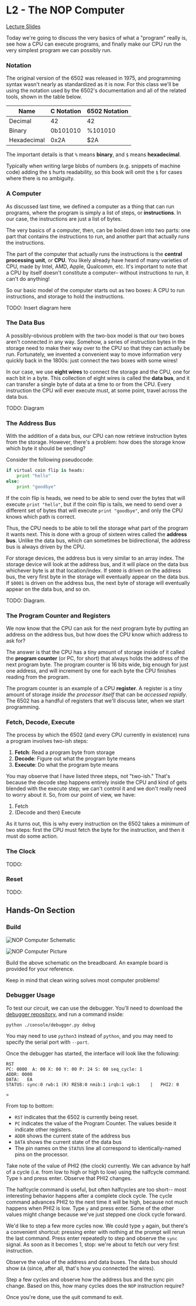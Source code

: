 # L2 - The NOP Computer

[Lecture Slides](https://docs.google.com/presentation/d/15Mj2Q8XHWYfoa-bLAZE773oLuaPgVtdR3F_EtsCquoQ/edit?usp=sharing)

Today we're going to discuss the very basics of what a "program" really is,
see how a CPU can execute programs,
and finally make our CPU run the very simplest program we can possibly run.

### Notation

The original version of the 6502 was released in 1975,
and programming syntax wasn't nearly as standardized as it is now.
For this class we'll be using the notation used by the 6502's documentation and all of the related tools,
shown in the table below.

| Name        | C Notation | 6502 Notation |
|-------------|------------|---------------|
| Decimal     | 42         | 42            |
| Binary      | 0b101010   | %101010       |
| Hexadecimal | 0x2A       | $2A           |

The important details is that `%` means **binary**, and `$` means **hexadecimal**.

Typically when writing large blobs of numbers (e.g. snippets of machine code) adding the `$` hurts readability,
so this book will omit the `$` for cases where there is no ambiguity.

### A Computer

As discussed last time, we defined a computer as a thing that can run programs,
where the program is simply a list of steps, or **instructions**.
In our case, the instructions are just a list of bytes.

The very basics of a computer, then, can be boiled down into two parts:
one part that contains the instructions to run, and another part that actually runs the instructions.

The part of the computer that actually runs the instructions is the
**central processing unit**, or **CPU**.
You likely already have heard of many varieties of CPU,
made by Intel, AMD, Apple, Qualcomm, etc.
It's important to note that a CPU by itself doesn't constitute a computer–
without instructions to run, it can't do anything!

So our basic model of the computer starts out as two boxes:
A CPU to run instructions, and storage to hold the instructions.

TODO: Insert diagram here

### The Data Bus

A possibly-obvious problem with the two-box model is that our two boxes
aren't connected in any way.
Somehow, a series of instruction bytes in the storage
need to make their way over to the CPU so that they can actually be run.
Fortunately, we invented a convenient way to move information very quickly back in the 1800s:
just connect the two boxes with some wires!

In our case, we use **eight wires** to connect the storage and the CPU,
one for each bit in a byte.
This collection of eight wires is called the **data bus**,
and it can transfer a single byte of data at a time to or from the CPU.
Every instruction the CPU will ever execute must, at some point, travel across the data bus.

TODO: Diagram

### The Address Bus

With the addition of a data bus, our CPU can now retrieve instruction bytes from the storage.
However, there's a problem:
how does the storage know which byte it should be sending?

Consider the following pseudocode:
```py
if virtual coin flip is heads:
    print "hello"
else:
    print "goodbye"
```

If the coin flip is heads, we need to be able to send over the bytes that will execute `print "hello"`,
but if the coin flip is tails, we need to send over a different set of bytes that will execute `print "goodbye"`,
and only the CPU knows which path is correct.

Thus, the CPU needs to be able to tell the storage what part of the program it wants next.
This is done with a group of sixteen wires called the **address bus**.
Unlike the data bus, which can sometimes be bidirectional, the address bus is always driven by the CPU.

For storage devices, the address bus is very similar to an array index.
The storage device will look at the address bus, and it will place on the data bus whichever byte is at that location/index.
If `$0000` is driven on the address bus, the very first byte in the storage will eventually appear on the data bus.
If `$0001` is driven on the address bus, the next byte of storage will eventually appear on the data bus, and so on.

TODO: Diagram.

### The Program Counter and Registers

We now know that the CPU can ask for the next program byte by putting an address on the address bus,
but how does the CPU know which address to ask for?

The answer is that the CPU has a tiny amount of storage inside of it called the **program counter** (or PC, for short)
that always holds the address of the next program byte. The program counter is 16 bits wide, big enough for just one address,
and will increment by one for each byte the CPU finishes reading from the program.

The program counter is an example of a CPU **register**.
A register is a tiny amount of storage *inside the processor itself* that can be *accessed rapidly*.
The 6502 has a handful of registers that we'll discuss later, when we start programming.

### Fetch, Decode, Execute

The process by which the 6502 (and every CPU currently in existence) runs a program involves two-ish steps:

1. **Fetch**: Read a program byte from storage
2. **Decode**: Figure out what the program byte means
3. **Execute**: Do what the program byte means

You may observe that I have listed three steps, not "two-ish."
That's because the decode step happens entirely inside the CPU and kind of gets blended with the execute step;
we can't control it and we don't really need to worry about it.
So, from our point of view, we have:

1. Fetch
2. (Decode and then) Execute

As it turns out, this is why every instruction on the 6502 takes a minimum of two steps:
first the CPU must fetch the byte for the instruction, and then it must do some action.

### The Clock

TODO:

### Reset

TODO:

## Hands-On Section

### Build

![NOP Computer Schematic](schematics/nop.svg)

![NOP Computer Picture](schematics/nop_board.png)

Build the above schematic on the breadboard.
An example board is provided for your reference.

Keep in mind that clean wiring solves most computer problems!

### Debugger Usage

To test our circuit, we can use the debugger.
You'll need to download the [debugger repository](https://github.com/SuperTails/byobc-debugger),
and run a command inside:

```
python ./console/debugger.py debug
```

You may need to use `python3` instead of `python`,
and you may need to specify the serial port with `--port`.

Once the debugger has started, the interface will look like the following:
```
RST
PC: 0000  A: 00 X: 00 Y: 00 P: 24 S: 00 seq_cycle: 1
ADDR: 0000
DATA:   EA
STATUS: sync:0 rwb:1 (R) RESB:0 nmib:1 irqb:1 vpb:1    |   PHI2: 0

> 
```

From top to bottom:

- `RST` indicates that the 6502 is currently being reset.
- `PC` indicates the value of the Program Counter. The values beside it indicate other registers.
- `ADDR` shows the current state of the address bus
- `DATA` shows the current state of the data bus
- The pin names on the `STATUS` line all correspond to identically-named pins on the processor.

Take note of the value of PHI2 (the clock) currently.
We can advance by half of a cycle (i.e. from low to high or high to low)
using the `h`alfcycle command.
Type `h` and press enter.
Observe that PHI2 changes.

The halfcycle command is useful,
but often halfcycles are too short--
most interesting behavior happens after a complete clock cycle.
The c`y`cle command advances PHI2 to the next time it will be high,
because not much happens when PHI2 is low.
Type `y` and press enter.
Some of the other values might change
because we've just stepped one clock cycle forward.

We'd like to step a few more cycles now.
We could type `y` again, but there's a convenient shortcut:
pressing enter with nothing at the prompt will rerun the last command.
Press enter repeatedly to step and observe the `sync` signal.
As soon as it becomes 1, stop:
we're about to fetch our very first instruction.

Observe the value of the address and data buses.
The data bus should show `EA`
(since, after all, that's how you connected the wires).

Step a few cycles and observe how the address bus and the sync pin change.
Based on this, how many cycles does the `NOP` instruction require?

Once you're done, use the `q`uit command to exit.